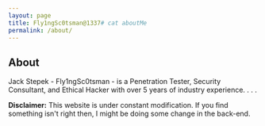 ```yaml
---
layout: page
title: Fly1ngSc0tsman@1337# cat aboutMe
permalink: /about/
---
```


## About

Jack Stepek - Fly1ngSc0tsman - is a Penetration Tester, Security Consultant, and Ethical Hacker with over 5 years of industry experience. 
.
.
.

**Disclaimer:** This website is under constant modification. 
If you find something isn't right then,
I might be doing some change in the back-end.
